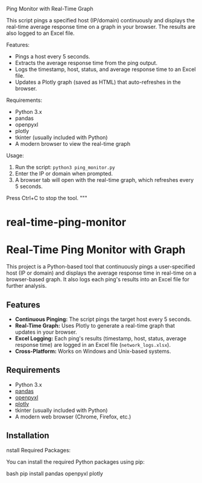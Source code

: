
Ping Monitor with Real-Time Graph

This script pings a specified host (IP/domain) continuously and displays the
real-time average response time on a graph in your browser. The results are also
logged to an Excel file.

Features:
- Pings a host every 5 seconds.
- Extracts the average response time from the ping output.
- Logs the timestamp, host, status, and average response time to an Excel file.
- Updates a Plotly graph (saved as HTML) that auto-refreshes in the browser.

Requirements:
- Python 3.x
- pandas
- openpyxl
- plotly
- tkinter (usually included with Python)
- A modern browser to view the real-time graph

Usage:
1. Run the script: `python3 ping_monitor.py`
2. Enter the IP or domain when prompted.
3. A browser tab will open with the real-time graph, which refreshes every 5 seconds.

Press Ctrl+C to stop the tool.
"""
# real-time-ping-monitor

# Real-Time Ping Monitor with Graph

This project is a Python-based tool that continuously pings a user-specified host (IP or domain) and displays the average response time in real-time on a browser-based graph. It also logs each ping's results into an Excel file for further analysis.

## Features

- **Continuous Pinging:** The script pings the target host every 5 seconds.
- **Real-Time Graph:** Uses Plotly to generate a real-time graph that updates in your browser.
- **Excel Logging:** Each ping's results (timestamp, host, status, average response time) are logged in an Excel file (`network_logs.xlsx`).
- **Cross-Platform:** Works on Windows and Unix-based systems.

## Requirements

- Python 3.x
- [pandas](https://pandas.pydata.org/)
- [openpyxl](https://openpyxl.readthedocs.io/)
- [plotly](https://plotly.com/python/)
- tkinter (usually included with Python)
- A modern web browser (Chrome, Firefox, etc.)

## Installation

nstall Required Packages:

You can install the required Python packages using pip:

bash
pip install pandas openpyxl plotly
